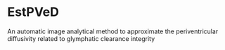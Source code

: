 # EstPVeD
An automatic image analytical method to approximate the periventricular diffusivity related to glymphatic clearance integrity
